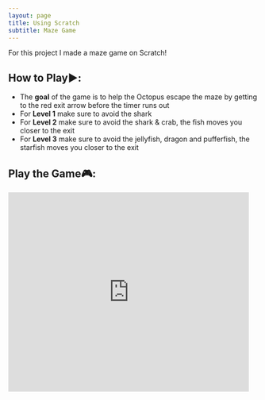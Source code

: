 ```yaml
---
layout: page
title: Using Scratch 
subtitle: Maze Game 
---
```


For this project I made a maze game on Scratch! 

## How to Play▶️: 
- The **goal** of the game is to help the Octopus escape the maze by getting to the red exit arrow before the timer runs out
- For **Level 1** make sure to avoid the shark
- For **Level 2** make sure to avoid the shark & crab, the fish moves you closer to the exit 
- For **Level 3** make sure to avoid the jellyfish, dragon and pufferfish, the starfish moves you closer to the exit

## Play the Game🎮: 
<iframe src="https://scratch.mit.edu/projects/1159859601/embed" allowtransparency="true" width="485" height="402" frameborder="0" scrolling="no" allowfullscreen></iframe> 
 
